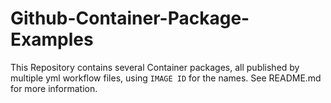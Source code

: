# Github-Container-Package-Examples
This Repository contains several Container packages, all published by multiple yml workflow files, using `IMAGE ID` for the names. See README.md for more information.
